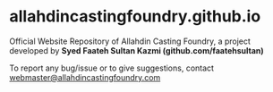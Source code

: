 # allahdincastingfoundry.github.io
Official Website Repository of Allahdin Casting Foundry, a project developed by **Syed Faateh Sultan Kazmi (github.com/faatehsultan)**

To report any bug/issue or to give suggestions, contact webmaster@allahdincastingfoundry.com
